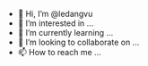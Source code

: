 - 👋 Hi, I’m @ledangvu
- 👀 I’m interested in ...
- 🌱 I’m currently learning ...
- 💞️ I’m looking to collaborate on ...
- 📫 How to reach me ...

<!---
ledangvu/ledangvu is a ✨ special ✨ repository because its `README.md` (this file) appears on your GitHub profile.
You can click the Preview link to take a look at your changes.
--->
